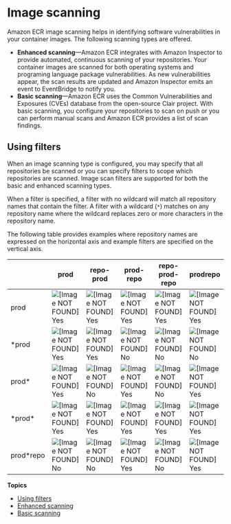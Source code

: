 # Image scanning<a name="image-scanning"></a>

Amazon ECR image scanning helps in identifying software vulnerabilities in your container images\. The following scanning types are offered\.
+ **Enhanced scanning**—Amazon ECR integrates with Amazon Inspector to provide automated, continuous scanning of your repositories\. Your container images are scanned for both operating systems and programing language package vulnerabilities\. As new vulnerabilities appear, the scan results are updated and Amazon Inspector emits an event to EventBridge to notify you\.
+ **Basic scanning**—Amazon ECR uses the Common Vulnerabilities and Exposures \(CVEs\) database from the open\-source Clair project\. With basic scanning, you configure your repositories to scan on push or you can perform manual scans and Amazon ECR provides a list of scan findings\.

## Using filters<a name="image-scanning-filters"></a>

When an image scanning type is configured, you may specify that all repositories be scanned or you can specify filters to scope which repositories are scanned\. Image scan filters are supported for both the basic and enhanced scanning types\.

When a filter is specified, a filter with no wildcard will match all repository names that contain the filter\. A filter with a wildcard \(`*`\) matches on any repository name where the wildcard replaces zero or more characters in the repository name\.

The following table provides examples where repository names are expressed on the horizontal axis and example filters are specified on the vertical axis\.


|  |  prod  |  repo\-prod  |  prod\-repo  |  repo\-prod\-repo  |  prodrepo  | 
| --- | --- | --- | --- | --- | --- | 
|  prod  |  ![\[Image NOT FOUND\]](http://docs.aws.amazon.com/AmazonECR/latest/userguide/images/icon-yes.png) Yes |  ![\[Image NOT FOUND\]](http://docs.aws.amazon.com/AmazonECR/latest/userguide/images/icon-yes.png) Yes |  ![\[Image NOT FOUND\]](http://docs.aws.amazon.com/AmazonECR/latest/userguide/images/icon-yes.png) Yes |  ![\[Image NOT FOUND\]](http://docs.aws.amazon.com/AmazonECR/latest/userguide/images/icon-yes.png) Yes |  ![\[Image NOT FOUND\]](http://docs.aws.amazon.com/AmazonECR/latest/userguide/images/icon-yes.png) Yes | 
|  \*prod  |  ![\[Image NOT FOUND\]](http://docs.aws.amazon.com/AmazonECR/latest/userguide/images/icon-yes.png) Yes |  ![\[Image NOT FOUND\]](http://docs.aws.amazon.com/AmazonECR/latest/userguide/images/icon-yes.png) Yes |  ![\[Image NOT FOUND\]](http://docs.aws.amazon.com/AmazonECR/latest/userguide/images/icon-no.png) No |  ![\[Image NOT FOUND\]](http://docs.aws.amazon.com/AmazonECR/latest/userguide/images/icon-no.png) No |  ![\[Image NOT FOUND\]](http://docs.aws.amazon.com/AmazonECR/latest/userguide/images/icon-no.png) No | 
|  prod\*  |  ![\[Image NOT FOUND\]](http://docs.aws.amazon.com/AmazonECR/latest/userguide/images/icon-yes.png) Yes |  ![\[Image NOT FOUND\]](http://docs.aws.amazon.com/AmazonECR/latest/userguide/images/icon-no.png) No |  ![\[Image NOT FOUND\]](http://docs.aws.amazon.com/AmazonECR/latest/userguide/images/icon-yes.png) Yes |  ![\[Image NOT FOUND\]](http://docs.aws.amazon.com/AmazonECR/latest/userguide/images/icon-no.png) No |  ![\[Image NOT FOUND\]](http://docs.aws.amazon.com/AmazonECR/latest/userguide/images/icon-yes.png) Yes | 
|  \*prod\*  |  ![\[Image NOT FOUND\]](http://docs.aws.amazon.com/AmazonECR/latest/userguide/images/icon-yes.png) Yes |  ![\[Image NOT FOUND\]](http://docs.aws.amazon.com/AmazonECR/latest/userguide/images/icon-yes.png) Yes |  ![\[Image NOT FOUND\]](http://docs.aws.amazon.com/AmazonECR/latest/userguide/images/icon-yes.png) Yes |  ![\[Image NOT FOUND\]](http://docs.aws.amazon.com/AmazonECR/latest/userguide/images/icon-yes.png) Yes |  ![\[Image NOT FOUND\]](http://docs.aws.amazon.com/AmazonECR/latest/userguide/images/icon-yes.png) Yes | 
|  prod\*repo  |  ![\[Image NOT FOUND\]](http://docs.aws.amazon.com/AmazonECR/latest/userguide/images/icon-no.png) No |  ![\[Image NOT FOUND\]](http://docs.aws.amazon.com/AmazonECR/latest/userguide/images/icon-no.png) No |  ![\[Image NOT FOUND\]](http://docs.aws.amazon.com/AmazonECR/latest/userguide/images/icon-yes.png) Yes |  ![\[Image NOT FOUND\]](http://docs.aws.amazon.com/AmazonECR/latest/userguide/images/icon-no.png) No |  ![\[Image NOT FOUND\]](http://docs.aws.amazon.com/AmazonECR/latest/userguide/images/icon-yes.png) Yes | 

**Topics**
+ [Using filters](#image-scanning-filters)
+ [Enhanced scanning](image-scanning-enhanced.md)
+ [Basic scanning](image-scanning-basic.md)